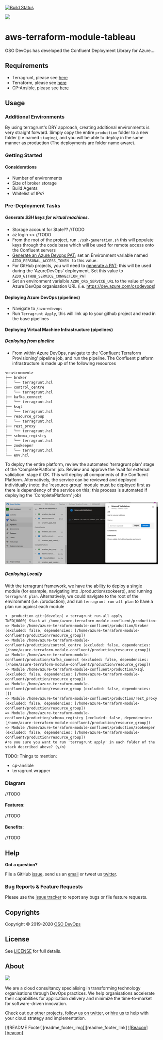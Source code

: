 [![Build Status](https://dev.azure.com/andrew0459/oso-confluent/_apis/build/status/mccullya.python-sample-vscode-flask-tutorial?branchName=master)](https://dev.azure.com/andrew0459/oso-confluent/_build/latest?definitionId=1&branchName=master)

[<img src="https://osodevops.io/assets/images/logo-purple-b3af53cc.svg" width="250"/>](https://osodevops.io)

# aws-terraform-module-tableau

OSO DevOps has developed the Confluent Deployment Library for Azure....


## Requirements
* Terragrunt, please see [here](https://terragrunt.gruntwork.io/)
* Terraform, please see [here](https://www.terraform.io/)
* CP-Ansible, please see [here](https://github.com/confluentinc/cp-ansible)

## Usage



### Additional Environments
By using terragrunt's DRY approach, creating additional environments is very straight forward.  Simply copy the entire `production` folder to a new folder (i.e named `staging`), and you will be able to deploy in the same manner as production (The deployments are folder name aware).

### Getting Started
#### Considerations
* Number of environments
* Size of broker storage 
* Build Agents
* Whitelist of IPs?

### Pre-Deployment Tasks
##### Generate SSH keys for virtual machines.
* Storage account for State?? //TODO
* az login << //TODO
* From the root of the project, run `./ssh-generation.sh` this will populate keys through the code base which will be used for remote access onto the Confluent servers
* [Generate an Azure Devops PAT](https://docs.microsoft.com/en-us/azure/devops/organizations/accounts/use-personal-access-tokens-to-authenticate?view=azure-devops&tabs=preview-page); set an Environment variable named `AZDO_PERSONAL_ACCESS_TOKEN ` to this value.
* For GitHub projects, you will need to [generate a PAT](https://docs.github.com/en/github/authenticating-to-github/creating-a-personal-access-token); this will be used during the 'AzureDevOps' deployment.  Set this value to `AZDO_GITHUB_SERVICE_CONNECTION_PAT`
* Set an environment varialble `AZDO_ORG_SERVICE_URL` to the value of your Azure DevOps organisation URL (i.e. https://dev.azure.com/osodevops)

#### Deploying Azure DevOps (pipelines)
* Navigate to `/azuredevops` 
* Run `Terragrunt Apply`, this will link up to your github project and read in the base pipelines

#### Deploying Virtual Machine Infrastructure (pipelines)
##### Deploying from pipeline
* From within Azure DevOps, navigate to the 'Confluent Terraform Provisioning' pipeline job, and run the pipeline.
The Confluent platform infrastructure is made up of the following resources

```
<environment>
├── broker
│   └── terragrunt.hcl
├── control_centre
│   └── terragrunt.hcl
├── kafka_connect
│   └── terragrunt.hcl
├── ksql
│   └── terragrunt.hcl
└── resource_group
│   └── terragrunt.hcl
├── rest_proxy
│   └── terragrunt.hcl
├── schema_registry
│   └── terragrunt.hcl
├── zookeeper
│   └── terragrunt.hcl
└── env.hcl
```

To deploy the entire platform, review the automated 'terragrunt plan' stage of the 'CompletePlatform' job.  Review and approve the 'wait for external validation' stage if OK.  This will deploy all components of the Confluent Platform.  Alternatively, the service can be reviewed and deployed individually (note: the 'resource group' module must be deployed first as there is dependency of the service on this; this process is automated if deploying the 'CompletePlatform' job) 

![validation](docs/images/validation.png)

##### Deploying Locally 
With the terragrunt framework, we have the ability to deploy a single module (for example, navigating into ./production/zookeerp), and running `terragrunt plan`.
Alternatively, we could navigate to the root of the environment (i.e. /production), and run `terragrunt run-all plan` to have a plan run against each module

```
➜  production git:(develop) ✗ terragrunt run-all apply
INFO[0000] Stack at /home/azure-terraform-module-confluent/production:
=> Module /home/azure-terraform-module-confluent/production/broker (excluded: false, dependencies: [/home/azure-terraform-module-confluent/production/resource_group])
=> Module /home/azure-terraform-module-confluent/production/control_centre (excluded: false, dependencies: [/home/azure-terraform-module-confluent/production/resource_group])
=> Module /home/azure-terraform-module-confluent/production/kafka_connect (excluded: false, dependencies: [/home/azure-terraform-module-confluent/production/resource_group])
=> Module /home/azure-terraform-module-confluent/production/ksql (excluded: false, dependencies: [/home/azure-terraform-module-confluent/production/resource_group])
=> Module /home/azure-terraform-module-confluent/production/resource_group (excluded: false, dependencies: [])
=> Module /home/azure-terraform-module-confluent/production/rest_proxy (excluded: false, dependencies: [/home/azure-terraform-module-confluent/production/resource_group])
=> Module /home/azure-terraform-module-confluent/production/schema_registry (excluded: false, dependencies: [/home/azure-terraform-module-confluent/production/resource_group])
=> Module /home/azure-terraform-module-confluent/production/zookeeper (excluded: false, dependencies: [/home/azure-terraform-module-confluent/production/resource_group])
Are you sure you want to run 'terragrunt apply' in each folder of the stack described above? (y/n)
```

TODO:
Things to mention:
- cp-ansible
- terragrunt wrapper

### Diagram
//TODO

#### Features:
//TODO

#### Benefits:
//TODO


## Help

**Got a question?**

File a GitHub [issue](https://github.com/osodevops/aws-terraform-module-tableau/issues), send us an [email][email] or tweet us [twitter][twitter].

### Bug Reports & Feature Requests

Please use the [issue tracker](https://github.com/osodevops/aws-terraform-module-tableau/issues) to report any bugs or file feature requests.

## Copyrights

Copyright © 2019-2020 [OSO DevOps](https://osodevops.io)

## License

See [LICENSE](LICENSE) for full details.

## About

[<img src="https://osodevops.io/assets/images/logo-purple-b3af53cc.svg" width="250"/>](https://osodevops.io)

We are a cloud consultancy specialising in transforming technology organisations through DevOps practices.
We help organisations accelerate their capabilities for application delivery and minimize the time-to-market for software-driven innovation.

Check out [our other projects][github], [follow us on twitter][twitter], or [hire us][hire] to help with your cloud strategy and implementation.

[![README Footer][readme_footer_img]][readme_footer_link]
[![Beacon][beacon]][website]

[logo]: https://osodevops.io/assets/images/logo-purple-b3af53cc.svg
[website]: https://osodevops.io/
[github]: https://github.com/orgs/osodevops/
[hire]: https://osodevops.io/contact/
[linkedin]: https://www.linkedin.com/company/oso-devops
[twitter]: https://twitter.com/osodevops
[email]: https://www.osodevops.io/contact/
